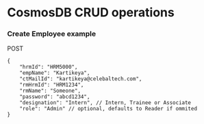 # CosmosDB CRUD operations

### Create Employee example

POST
```
{
    "hrmId": "HRM5000",
    "empName": "Kartikeya",
    "ctMailId": "kartikeya@celebaltech.com",
    "rmHrmId": "HRM1234",
    "rmName": "Someone",
    "password": "abcd1234",
    "designation": "Intern", // Intern, Trainee or Associate
    "role": "Admin" // optional, defaults to Reader if ommited
}
```